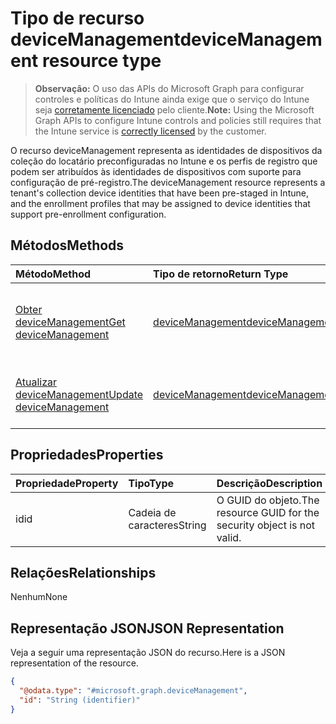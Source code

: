 # <a name="devicemanagement-resource-type"></a><span data-ttu-id="939d1-101">Tipo de recurso deviceManagement</span><span class="sxs-lookup"><span data-stu-id="939d1-101">deviceManagement resource type</span></span>

> <span data-ttu-id="939d1-102">**Observação:** O uso das APIs do Microsoft Graph para configurar controles e políticas do Intune ainda exige que o serviço do Intune seja [corretamente licenciado](https://go.microsoft.com/fwlink/?linkid=839381) pelo cliente.</span><span class="sxs-lookup"><span data-stu-id="939d1-102">**Note:** Using the Microsoft Graph APIs to configure Intune controls and policies still requires that the Intune service is [correctly licensed](https://go.microsoft.com/fwlink/?linkid=839381) by the customer.</span></span>

<span data-ttu-id="939d1-103">O recurso deviceManagement representa as identidades de dispositivos da coleção do locatário preconfiguradas no Intune e os perfis de registro que podem ser atribuídos às identidades de dispositivos com suporte para configuração de pré-registro.</span><span class="sxs-lookup"><span data-stu-id="939d1-103">The deviceManagement resource represents a tenant's collection device identities that have been pre-staged in Intune, and the enrollment profiles that may be assigned to device identities that support pre-enrollment configuration.</span></span>
## <a name="methods"></a><span data-ttu-id="939d1-104">Métodos</span><span class="sxs-lookup"><span data-stu-id="939d1-104">Methods</span></span>
|<span data-ttu-id="939d1-105">Método</span><span class="sxs-lookup"><span data-stu-id="939d1-105">Method</span></span>|<span data-ttu-id="939d1-106">Tipo de retorno</span><span class="sxs-lookup"><span data-stu-id="939d1-106">Return Type</span></span>|<span data-ttu-id="939d1-107">Descrição</span><span class="sxs-lookup"><span data-stu-id="939d1-107">Description</span></span>|
|:---|:---|:---|
|[<span data-ttu-id="939d1-108">Obter deviceManagement</span><span class="sxs-lookup"><span data-stu-id="939d1-108">Get deviceManagement</span></span>](../api/intune_enrollment_devicemanagement_get.md)|[<span data-ttu-id="939d1-109">deviceManagement</span><span class="sxs-lookup"><span data-stu-id="939d1-109">deviceManagement</span></span>](../resources/intune_enrollment_devicemanagement.md)|<span data-ttu-id="939d1-110">Leia as propriedades e as relações do objeto [deviceManagement](../resources/intune_enrollment_devicemanagement.md).</span><span class="sxs-lookup"><span data-stu-id="939d1-110">Read properties and relationships of [plannerTaskDetails](../resources/intune_enrollment_devicemanagement.md) object.</span></span>|
|[<span data-ttu-id="939d1-111">Atualizar deviceManagement</span><span class="sxs-lookup"><span data-stu-id="939d1-111">Update deviceManagement</span></span>](../api/intune_enrollment_devicemanagement_update.md)|[<span data-ttu-id="939d1-112">deviceManagement</span><span class="sxs-lookup"><span data-stu-id="939d1-112">deviceManagement</span></span>](../resources/intune_enrollment_devicemanagement.md)|<span data-ttu-id="939d1-113">Atualize as propriedades de um objeto [deviceManagement](../resources/intune_enrollment_devicemanagement.md).</span><span class="sxs-lookup"><span data-stu-id="939d1-113">Update the properties of a [calendar](../resources/intune_enrollment_devicemanagement.md) object.</span></span>|

## <a name="properties"></a><span data-ttu-id="939d1-114">Propriedades</span><span class="sxs-lookup"><span data-stu-id="939d1-114">Properties</span></span>
|<span data-ttu-id="939d1-115">Propriedade</span><span class="sxs-lookup"><span data-stu-id="939d1-115">Property</span></span>|<span data-ttu-id="939d1-116">Tipo</span><span class="sxs-lookup"><span data-stu-id="939d1-116">Type</span></span>|<span data-ttu-id="939d1-117">Descrição</span><span class="sxs-lookup"><span data-stu-id="939d1-117">Description</span></span>|
|:---|:---|:---|
|<span data-ttu-id="939d1-118">id</span><span class="sxs-lookup"><span data-stu-id="939d1-118">id</span></span>|<span data-ttu-id="939d1-119">Cadeia de caracteres</span><span class="sxs-lookup"><span data-stu-id="939d1-119">String</span></span>|<span data-ttu-id="939d1-120">O GUID do objeto.</span><span class="sxs-lookup"><span data-stu-id="939d1-120">The resource GUID for the security object is not valid.</span></span>|

## <a name="relationships"></a><span data-ttu-id="939d1-121">Relações</span><span class="sxs-lookup"><span data-stu-id="939d1-121">Relationships</span></span>
<span data-ttu-id="939d1-122">Nenhum</span><span class="sxs-lookup"><span data-stu-id="939d1-122">None</span></span>
## <a name="json-representation"></a><span data-ttu-id="939d1-123">Representação JSON</span><span class="sxs-lookup"><span data-stu-id="939d1-123">JSON Representation</span></span>
<span data-ttu-id="939d1-124">Veja a seguir uma representação JSON do recurso.</span><span class="sxs-lookup"><span data-stu-id="939d1-124">Here is a JSON representation of the resource.</span></span>
<!-- {
  "blockType": "resource",
  "keyProperty": "id",
  "@odata.type": "microsoft.graph.deviceManagement"
}
-->
``` json
{
  "@odata.type": "#microsoft.graph.deviceManagement",
  "id": "String (identifier)"
}
```



